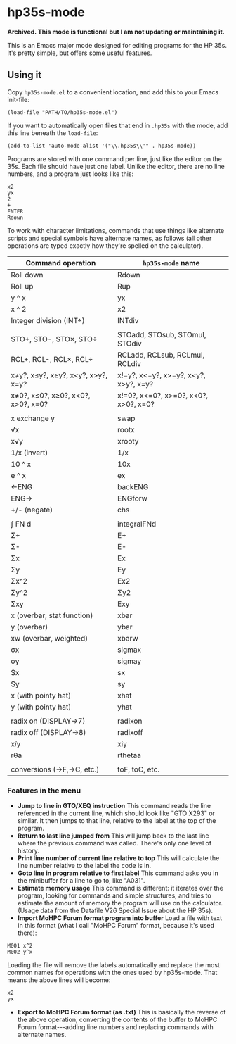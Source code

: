 # hp35s-mode
**Archived. This mode is functional but I am not updating or maintaining it.**

This is an Emacs major mode designed for editing programs for the HP
35s. It's pretty simple, but offers some useful features.

## Using it
Copy `hp35s-mode.el` to a convenient location, and add this to your
Emacs init-file: 

`(load-file "PATH/TO/hp35s-mode.el")`

If you want to automatically open files that end in `.hp35s` with the
mode, add this line beneath the `load-file`:

`(add-to-list 'auto-mode-alist '("\\.hp35s\\'" . hp35s-mode))`

Programs are stored with one command per line, just like the editor on
the 35s. Each file should have just one label. Unlike the editor, there are no line numbers, and a program just looks like this:

```
x2
yx
2
+
ENTER
Rdown
```

To work with character limitations, commands that use things like
alternate scripts and special symbols have alternate names, as
follows (all other operations are typed exactly how they're spelled on the calculator).

| Command operation                  | `hp35s-mode` name                     |
|------------------------------------|---------------------------------------|
| Roll down                          | Rdown                                 |
| Roll up                            | Rup                                   |
| y ^ x                              | yx                                    |
| x ^ 2                              | x2                                    |
| Integer division (INT÷)            | INTdiv                                |
|                                    |                                       |
| STO+, STO-, STO×, STO÷             | STOadd, STOsub, STOmul, STOdiv        |
| RCL+, RCL-, RCL×, RCL÷             | RCLadd, RCLsub, RCLmul, RCLdiv        |
| x≠y?, x≤y?, x≥y?, x<y?, x>y?, x=y? | x!=y?, x<=y?, x>=y?, x<y?, x>y?, x=y? |
| x≠0?, x≤0?, x≥0?, x<0?, x>0?, x=0? | x!=0?, x<=0?, x>=0?, x<0?, x>0?, x=0? |
|                                    |                                       |
| x exchange y                       | swap                                  |
| √x                                 | rootx                                 |
| x√y                                | xrooty                                |
| 1/x (invert)                       | 1/x                                   |
| 10 ^ x                             | 10x                                   |
| e ^ x                              | ex                                    |
| ←ENG                               | backENG                               |
| ENG→                               | ENGforw                               |
| +/- (negate)                       | chs                                   |
|                                    |                                       |
| ∫ FN d                             | integralFNd                           |
| Σ+                                 | E+                                    |
| Σ-                                 | E-                                    |
| Σx                                 | Ex                                    |
| Σy                                 | Ey                                    |
| Σx^2                               | Ex2                                   |
| Σy^2                               | Σy2                                   |
| Σxy                                | Exy                                   |
| x (overbar, stat function)         | xbar                                  |
| y (overbar)                        | ybar                                  |
| xw (overbar, weighted)             | xbarw                                 |
| σx                                 | sigmax                                |
| σy                                 | sigmay                                |
| Sx                                 | sx                                    |
| Sy                                 | sy                                    |
| x (with pointy hat)                | xhat                                  |
| y (with pointy hat)                | yhat                                  |
|                                    |                                       |
| radix on (DISPLAY->7)              | radixon                               |
| radix off (DISPLAY->8)             | radixoff                              |
| x𝑖y                                | xiy                                   |
| rθa                                | rthetaa                               |
|                                    |                                       |
| conversions (→F,→C, etc.)          | toF, toC, etc.                        |

### Features in the menu
- **Jump to line in GTO/XEQ instruction** This command reads the line
  referenced in the current line, which should look like "GTO X293" or
  similar. It then jumps to that line, relative to the label at the
  top of the program.
- **Return to last line jumped from** This will jump back to the last
  line where the previous command was called. There's only one level
  of history.
- **Print line number of current line relative to top** This will
  calculate the line number relative to the label the code is in.
- **Goto line in program relative to first label** This command asks
  you in the minibuffer for a line to go to, like "A031".
- **Estimate memory usage** This command is different: it iterates
  over the program, looking for commands and simple structures, and
  tries to estimate the amount of memory the program will use on the
  calculator. (Usage data from the Datafile V26 Special Issue about
  the HP 35s).
- **Import MoHPC Forum format program into buffer** Load a file with
  text in this format (what I call "MoHPC Forum" format, because it's
  used there):
```
M001 x^2
M002 y^x
```

  Loading the file will remove the labels automatically and replace
  the most common names for operations with the ones used by
  hp35s-mode. That means the above lines will become:
 
```
x2
yx
```

- **Export to MoHPC Forum format (as .txt)** This is basically the
  reverse of the above operation, converting the contents of the
  buffer to MoHPC Forum format---adding line numbers and replacing
  commands with alternate names.
